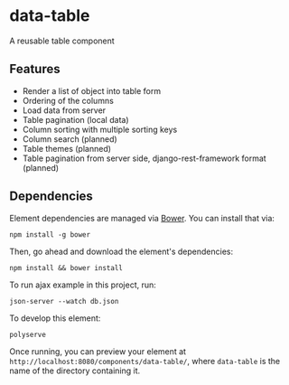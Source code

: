 # data-table

A reusable table component

## Features

* Render a list of object into table form
* Ordering of the columns
* Load data from server
* Table pagination (local data)
* Column sorting with multiple sorting keys
* Column search (planned)
* Table themes (planned)
* Table pagination from server side, django-rest-framework format (planned)

## Dependencies

Element dependencies are managed via [Bower](http://bower.io/). You can
install that via:

    npm install -g bower

Then, go ahead and download the element's dependencies:

    npm install && bower install
    
To run ajax example in this project, run:

    json-server --watch db.json

To develop this element:

    polyserve

Once running, you can preview your element at
`http://localhost:8080/components/data-table/`, where `data-table` is the name of the directory containing it.
